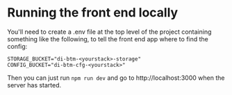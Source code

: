 # Running the front end locally

You'll need to create a .env file at the top level of the project containing something like the
following, to tell the front end app where to find the config:

```
STORAGE_BUCKET="di-btm-<yourstack>-storage"
CONFIG_BUCKET="di-btm-cfg-<yourstack>"
```

Then you can just run `npm run dev` and go to http://localhost:3000 when the server has started.

